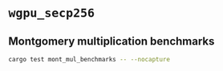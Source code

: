 # `wgpu_secp256`

## Montgomery multiplication benchmarks

```bash
cargo test mont_mul_benchmarks -- --nocapture
```
